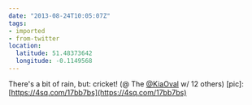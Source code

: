 ```yaml
---
date: "2013-08-24T10:05:07Z"
tags:
- imported
- from-twitter
location:
  latitude: 51.48373642
  longitude: -0.1149568
---
```

There's a bit of rain, but: cricket\! \(@ The [@KiaOval](/twitter/#/KiaOval) w/ 12 others\) \[pic\]: [https://4sq.com/17bb7bs](https://4sq.com/17bb7bs)
